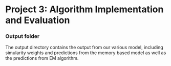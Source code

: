 # Project 3: Algorithm Implementation and Evaluation
### Output folder

The output directory contains the output from our various model, including simularity weights and predictions from the memory based model as well as the predictions from EM algorithm.

